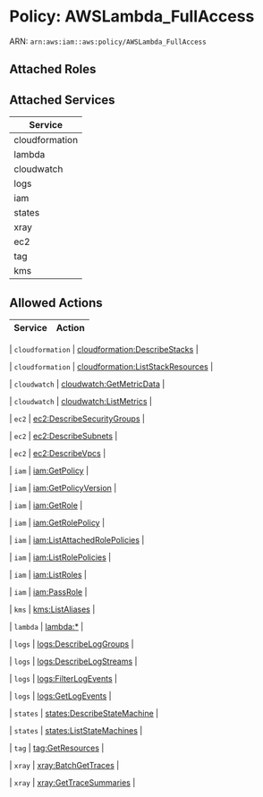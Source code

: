 # Policy: AWSLambda_FullAccess

ARN: `arn:aws:iam::aws:policy/AWSLambda_FullAccess`

## Attached Roles

## Attached Services

| Service |
|---------|
| cloudformation |
| lambda |
| cloudwatch |
| logs |
| iam |
| states |
| xray |
| ec2 |
| tag |
| kms |

## Allowed Actions

| Service | Action |
|:-------:|--------|

| `cloudformation` | [cloudformation:DescribeStacks](../actions.md#cloudformation:describestacks) |

| `cloudformation` | [cloudformation:ListStackResources](../actions.md#cloudformation:liststackresources) |

| `cloudwatch` | [cloudwatch:GetMetricData](../actions.md#cloudwatch:getmetricdata) |

| `cloudwatch` | [cloudwatch:ListMetrics](../actions.md#cloudwatch:listmetrics) |

| `ec2` | [ec2:DescribeSecurityGroups](../actions.md#ec2:describesecuritygroups) |

| `ec2` | [ec2:DescribeSubnets](../actions.md#ec2:describesubnets) |

| `ec2` | [ec2:DescribeVpcs](../actions.md#ec2:describevpcs) |

| `iam` | [iam:GetPolicy](../actions.md#iam:getpolicy) |

| `iam` | [iam:GetPolicyVersion](../actions.md#iam:getpolicyversion) |

| `iam` | [iam:GetRole](../actions.md#iam:getrole) |

| `iam` | [iam:GetRolePolicy](../actions.md#iam:getrolepolicy) |

| `iam` | [iam:ListAttachedRolePolicies](../actions.md#iam:listattachedrolepolicies) |

| `iam` | [iam:ListRolePolicies](../actions.md#iam:listrolepolicies) |

| `iam` | [iam:ListRoles](../actions.md#iam:listroles) |

| `iam` | [iam:PassRole](../actions.md#iam:passrole) |

| `kms` | [kms:ListAliases](../actions.md#kms:listaliases) |

| `lambda` | [lambda:*](../actions.md#lambda:all) |

| `logs` | [logs:DescribeLogGroups](../actions.md#logs:describeloggroups) |

| `logs` | [logs:DescribeLogStreams](../actions.md#logs:describelogstreams) |

| `logs` | [logs:FilterLogEvents](../actions.md#logs:filterlogevents) |

| `logs` | [logs:GetLogEvents](../actions.md#logs:getlogevents) |

| `states` | [states:DescribeStateMachine](../actions.md#states:describestatemachine) |

| `states` | [states:ListStateMachines](../actions.md#states:liststatemachines) |

| `tag` | [tag:GetResources](../actions.md#tag:getresources) |

| `xray` | [xray:BatchGetTraces](../actions.md#xray:batchgettraces) |

| `xray` | [xray:GetTraceSummaries](../actions.md#xray:gettracesummaries) |

